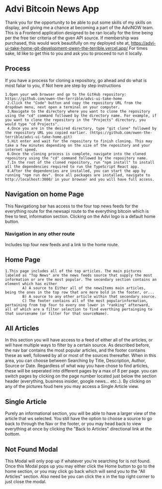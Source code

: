 # Advi Bitcoin News App

Thank you for the opportunity to be able to put some skills of my skills on display, and giving me a chance at becoming a part of the AdviNOW team. This is a Frontend application designed to be ran locally for the time being per the free tier criteria of the gven API source. If membership was purchased, this would work beautifully on my deployed site at, 
https://advi-ui-take-home-git-development-owen-the-terrible.vercel.app/ 
For times sake, Id like to get this to you and ask you to proceed to run it locally.

## Process
If you have a process for cloning a repository, go ahead and do what is most faliar to you, if Not here are step by step instructions

    1.Open your web browser and go to the GitHub repository: https://github.com/owen-the-terrible/advi-ui-take-home 
     2.Click the "Code" button and copy the repository URL from the dropdown menu, next open a terminal on your computer.
     3.Navigate to the directory where you want to clone the repository using the "cd" command followed by the directory name. For example, if you want to clone the repository in the "Projects" directory, you would type "cd Projects".
     4.Once you are in the desired directory, type "git clone" followed by the repository URL you copied earlier. (https://github.com/owen-the-terrible/advi-ui-take-home.git)
     5.Hit enter and wait for the repository to finish cloning. This may take a few minutes depending on the size of the repository and your internet speed.
     6.Once the cloning process is complete, navigate into the cloned repository using the "cd" command followed by the repository name.
     7.In the root of the cloned repository, run "npm install" to install all the dependencies required to run the TypeScript React app.
     8.After the dependencies are installed, you can start the app by running "npm run dev". Once all packages are installed, navigate to http://localhost:3000/ in your browser and you will have full access.

## Navigation on home Page
This Navigationg bar has access to the four top news feeds for the everything route for the newsapi route to the everything bitcoin which is free to test, information section. Clicking on the Advi logo is a default home button.

### Navigation in any other route
Includes top four new feeds and a link to the home route.

## Home Page
    1.This page includes all of the top articles. The main pictures labeled as "Top News" are the news feeds source that supply the most information or are the most popular. The secondary section contains an element which has either     
            A) A source to Either all of the newsItems main articles, being the ones in the top row that are more bold in the footer, or... 
            B) A source to any other article within that secondary source. 
            C) The footer contains all of the most popularinformation,  pertaining from top four to every one lower in "ranking" afterward, all of which are a filter selection to find everthing pertainging to that sourcename (or filter for that sourceName).
## All Articles
In this section you will have access to a feed of either all of the articles, or will have multiple ways to filter by a certain source. As described before, the nav bar contains the most popular articles, and the footer contains these as well, followed by all or most of the sources thereafter. When in this area, you can choose between Searching by Title, Description, Author, Source or Date. Regardless of what way you have chose to find articles, these will be seperated into different pages by a max of 8 per page. you can switch pages by clicking on the page number located just below the section header (everything, business insider, google news... etc..). By clicking on any of the pictures foud here you may access a Single Article view.

## Single Article
Purely an informational section, you will be able to have a larger view of the article that ws selected. You still have the option to choose a source to go back to through the Nav or the footer, or you may head back to view everything at once by clicking the "Back to Articles" directional link at the bottom.

## Not Found Modal
This Modal will only pop up if whatever you're searching for is not found. Once this Modal pops up you may either click the Home button to go to the home section, or you may click go back which will send you to the "All Articles" section. Also need be you can click the x in the top right corner to just close the modal.  